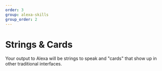```yaml
---
order: 3
group: alexa-skills
group_order: 2
---
```


# Strings & Cards

Your output to Alexa will be strings to speak and "cards" that show up in other traditional interfaces.

